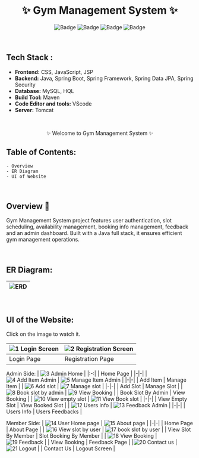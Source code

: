 <h1 align="center">
       ✨  Gym Management System  ✨
</h1>

<div align="center">

![Badge](https://img.shields.io/badge/Tech_Stack-Java-red) ![Badge](https://img.shields.io/badge/JSP-blue) ![Badge](https://img.shields.io/badge/CSS-orange)
 ![Badge](https://img.shields.io/badge/-JS%20-blue)
</div>

<br />

## Tech Stack : 

- **Frontend:** CSS, JavaScript, JSP
- **Backend:** Java, Spring Boot, Spring Framework, Spring Data JPA, Spring Security
- **Database:** MySQL, HQL 
- **Build Tool:** Maven
- **Code Editor and tools:** VScode
- **Server:** Tomcat

 <br />

   <p align="center">
    ✨ Welcome to Gym Management System ✨ <br />
 
</p>

   
## Table of Contents:

    - Overview
    - ER Diagram
    - UI of Website

 <br />


## Overview 🔨

Gym Management System project features user authentication, slot scheduling, availability management, booking info management, feedback and an admin dashboard. Built with a Java full stack, it ensures efficient gym management operations.

  <br />

  ## ER Diagram:
  
| ![ERD](https://github.com/user-attachments/assets/e4c990b8-5549-4627-ab04-c2c0e6527cf4) |
|-|

  </br>

## UI of the Website:
  Click on the image to watch it.

| ![1 Login Screen](https://github.com/user-attachments/assets/9c20d89c-1638-4c56-a76b-1df2c2c80f8c) | ![2 Registration Screen](https://github.com/user-attachments/assets/56f32b2e-a3b5-4303-8f2b-ba26b74a2922) |
|-|-|
| Login Page | Registration Page | 

Admin Side:
| ![3 Admin Home](https://github.com/user-attachments/assets/32bf6759-3325-4313-8640-f8074a1656be) |
|:-:|
| Home Page | 
|-|-|
| ![4 Add Item Admin](https://github.com/user-attachments/assets/773546f2-291a-4167-9965-9300cae3b849) | ![5 Manage Item Admin](https://github.com/user-attachments/assets/2778c5ee-c1db-40d5-a265-e36c4ef92cda) |
|-|-|
| Add Item | Manage Item | 
| ![6 Add slot](https://github.com/user-attachments/assets/e4d4ac3b-bd1e-42f7-a9d8-6be54ec9e995) | ![7 Manage slot](https://github.com/user-attachments/assets/5420c0be-be8e-4a83-853c-18ce61d11ba6) |
|-|-|
| Add Slot | Manage Slot | 
| ![8 Book slot by admin](https://github.com/user-attachments/assets/a4eabc81-bfe4-48d6-8dc6-e97ed0d1b112) | ![9 View Booking](https://github.com/user-attachments/assets/604efcec-1fe1-4f2e-a7b9-62464f6f272a) |
| Book Slot By Admin | View Booking | 
| ![10 View empty slot](https://github.com/user-attachments/assets/19df916c-663b-4dd8-a223-9ae4834d79de) | ![11 View Book slot](https://github.com/user-attachments/assets/a990819b-3804-4bd6-8c9e-207e20125a9f) |
|-|-|
| View Empty Slot | View Booked Slot | 
| ![12 Users info](https://github.com/user-attachments/assets/b455e3b9-683f-4ad7-91fc-bff7d5034f54) | ![13 Feedback Admin](https://github.com/user-attachments/assets/a3bf8dba-7a50-47af-8bbb-7a706f65d721) |
|-|-|
| Users Info | Users Feedbacks | 
</br>

Member Side:
| ![14 User Home page](https://github.com/user-attachments/assets/478446f4-3d2b-4211-958e-02cc4c8a8c7a) | ![15 About page](https://github.com/user-attachments/assets/ead9bfab-2ad2-4bec-bf2d-2b5057cc62b9) |
|-|-|
| Home Page | About Page | 
| ![16 View slot by user](https://github.com/user-attachments/assets/8fcca3e6-780a-4a85-a685-1d36924b20ca) | ![17 book slot by user](https://github.com/user-attachments/assets/b965f56c-e2a9-411d-afbe-396af7ca7a05) |
| View Slot By Member | Slot Booking By Member |
| ![18 View Booking](https://github.com/user-attachments/assets/4888f849-c40f-4e37-8de2-331c4bc32931) | ![19 Feedback](https://github.com/user-attachments/assets/dcaf57d7-704b-463f-b007-49f5163ade1e) |
| View Booking | Feedback Page |
|![20 Contact us](https://github.com/user-attachments/assets/2a30055d-4b21-4716-a7f3-3203681309af) | ![21 Logout](https://github.com/user-attachments/assets/c1935896-6303-4328-89a5-ec597e72d64f) |
| Contact Us | Logout Screen |
<br/>
